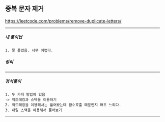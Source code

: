 ## 중복 문자 제거

https://leetcode.com/problems/remove-duplicate-letters/

---

<h5>내 풀이법</h5>

    1. 못 풀었음. 너무 어렵다.

<h5>정리</h5>

---

<h5>정석풀이</h5>

    1. 두 가지 방법이 있음
    -> 백트래킹과 스택을 이용하기
    2. 백트래킹을 이용해서는 풀어봤는데 함수호출 때문인지 매우 느리다.
    3. 내일 스택을 이용해서 풀어보기

---